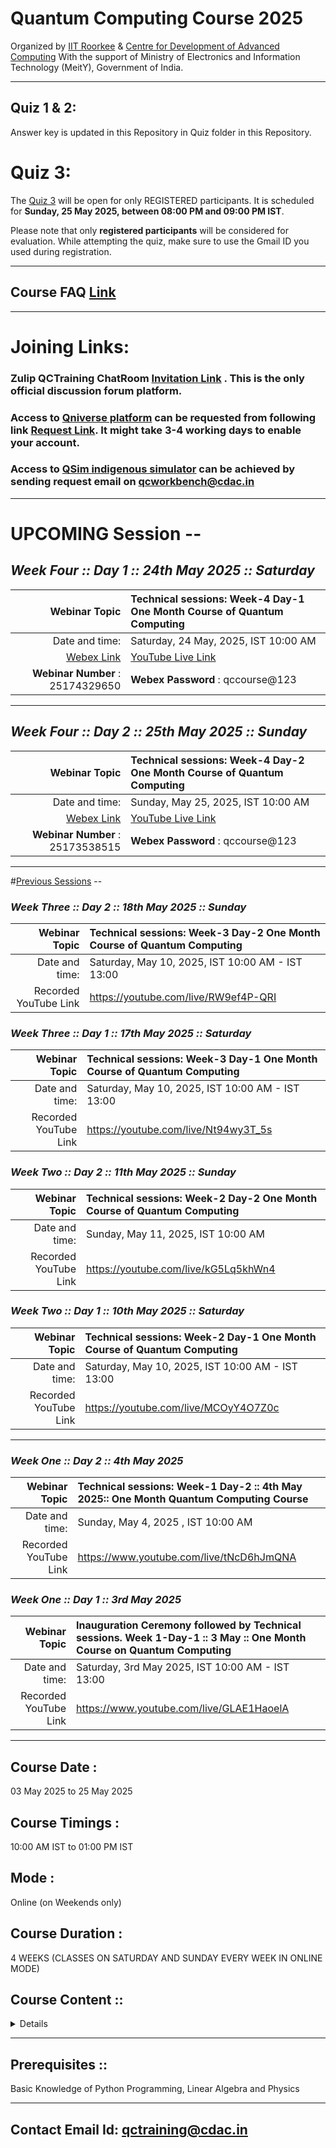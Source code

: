 
# Quantum Computing Course 2025

Organized by [IIT Roorkee](https://www.iitr.ac.in/) & [Centre for Development of Advanced Computing](https://www.cdac.in/) With the support of Ministry of Electronics and Information Technology (MeitY), Government of India.

------------------------------------------------------------

## Quiz 1 & 2: 
Answer key is updated in this Repository in Quiz folder in this Repository.
# Quiz 3:
The [Quiz 3](https://forms.gle/TnY5353udq24rB9M6) will be open for only REGISTERED participants. It is scheduled for **Sunday, 25 May 2025, between 08:00 PM and 09:00 PM IST**.

Please note that only **registered participants** will be considered for evaluation. While attempting the quiz, make sure to use the Gmail ID you used during registration.

------------------------------------------------------------
## Course FAQ [Link](http://bit.ly/4lZrLqA)
--------------------------------------------------------------
# Joining Links:

### Zulip QCTraining ChatRoom [Invitation Link](https://qc-training-cdac.zulipchat.com/join/kknhjrqfdsrephnvyeoew4jt/) . This is the only official discussion forum platform.
### Access to [Qniverse platform](https://qniverse.in/) can be requested from following link [Request Link](https://qniverse.in/getting-access-qniverse/). It might take 3-4 working days to enable your account.
### Access to [QSim indigenous simulator](https://qctoolkit.in/qsim-get-access/)  can be achieved by sending request email on qcworkbench@cdac.in
-----------------------------------------------------
# UPCOMING Session --
## *Week Four :: Day 1 :: 24th May 2025 :: Saturday*

| Webinar Topic   | Technical sessions: Week-4 Day-1 One Month Course of Quantum Computing|
| -------------: | :------------- |
| Date and time: | Saturday, 24 May, 2025, IST 10:00 AM  |
| [Webex Link](https://quantumacc.webex.com/quantumacc/j.php?MTID=m6cd1acb889f4a1dcba29ea37e653705c)| [YouTube Live Link](https://youtube.com/live/6GQySESfbFY)
| **Webinar Number** :  25174329650 | **Webex Password** :  qccourse@123 |

------------------------------------------------------------------------------------------------

## *Week Four :: Day 2 :: 25th May 2025 :: Sunday*

| Webinar Topic   | Technical sessions: Week-4 Day-2 One Month Course of Quantum Computing|
| -------------: | :------------- |
| Date and time: | Sunday, May 25, 2025, IST 10:00 AM  |
| [Webex Link](https://quantumacc.webex.com/quantumacc/j.php?MTID=m7bd3b4291543f5da9bd18eeb82785d7c )| [YouTube Live Link](https://youtube.com/live/f4J0hw30SuE)
| **Webinar Number** :  25173538515 | **Webex Password** :  qccourse@123|

------------------------------------------------------------------------------------------------
#[Previous Sessions](https://www.youtube.com/playlist?list=PLt_nrfusQeEc-5tBqiQkmt70Aeu_zNiNT) -- 
<RecordedSession>
### *Week Three :: Day 2 :: 18th May 2025 :: Sunday*

| Webinar Topic   | Technical sessions: Week-3 Day-2 One Month Course of Quantum Computing|
| -------------: | :------------- |
| Date and time: | Saturday, May 10, 2025, IST 10:00 AM - IST 13:00   |
| Recorded YouTube Link  |https://youtube.com/live/RW9ef4P-QRI|

### *Week Three :: Day 1 :: 17th May 2025 :: Saturday*

| Webinar Topic   | Technical sessions: Week-3 Day-1 One Month Course of Quantum Computing|
| -------------: | :------------- |
| Date and time: | Saturday, May 10, 2025, IST 10:00 AM - IST 13:00   |
| Recorded YouTube Link  |https://youtube.com/live/Nt94wy3T_5s |




### *Week Two :: Day 2 :: 11th May 2025 :: Sunday*

| Webinar Topic   | Technical sessions: Week-2 Day-2 One Month Course of Quantum Computing|
| -------------: | :------------- |
| Date and time: | Sunday, May 11, 2025, IST 10:00 AM  |
| Recorded YouTube Link  |https://youtube.com/live/kG5Lq5khWn4 |

### *Week Two :: Day 1 :: 10th May 2025 :: Saturday* 

| Webinar Topic   | Technical sessions: Week-2 Day-1 One Month Course of Quantum Computing|
| -------------: | :------------- |
| Date and time: | Saturday, May 10, 2025, IST 10:00 AM - IST 13:00   |
| Recorded YouTube Link  |https://youtube.com/live/MCOyY4O7Z0c |



------------------------------------------------------------------------------------------------
### *Week One :: Day 2 :: 4th May 2025* 

| Webinar Topic   | Technical sessions: Week-1 Day-2 :: 4th May 2025:: One Month Quantum Computing Course |
| -------------: | :------------- |
| Date and time: | Sunday, May 4, 2025 , IST 10:00 AM |
| Recorded YouTube Link  |https://www.youtube.com/live/tNcD6hJmQNA    |


### *Week One :: Day 1 :: 3rd May 2025* 
 
| Webinar Topic   | Inauguration Ceremony followed by Technical sessions. Week 1-Day-1 :: 3 May :: One Month Course on Quantum Computing|
| -------------: | :------------- |
| Date and time: | Saturday, 3rd May 2025, IST 10:00 AM - IST 13:00 |
|Recorded YouTube Link  |https://www.youtube.com/live/GLAE1HaoelA  |

</RecordedSession>

__________________________________________
## Course Date : 
03 May 2025 to 25 May 2025

## Course Timings : 
10:00 AM IST to 01:00 PM IST

## Mode : 
Online (on Weekends only)

## Course Duration :
4 WEEKS (CLASSES ON SATURDAY AND SUNDAY EVERY WEEK IN ONLINE MODE)

## Course Content ::

<Details>
  
#### Week 1 :: Introduction & Basic operations:
• Intro to qubits, Single qubit states, vector spaces and bases. 

• Basics instructions on using Quantum Simulators with examples.

• Quantum gates (single qubit), Multi qubit states, Entanglement and Teleportation.

• Quantum Simulators examples on Teleportation and Superdense coding.

#### Week 2 :: Multi qubit transformations & Boolean Functions:

• Multi qubit computational basis, Multi qubit gates/measurements, Universal quantum gates and approximation of quantum gates.

• Quantum Simulators examples for topics covered.

• Quantum versions of classical operations, reversible classical gates, Boolean function oracles (construction and complexity).

• Quantum Simulators examples for topics covered.


#### Week 3 :: Basic quantum algorithms:
• Deutsch and Deutsch algorithm (with a few comments on the quantum advantage)

• Quantum Simulators demonstration of the algorithm.

• Simon’s algorithm (with a few comments on hybrid quantum algorithms) 

• Quantum Simulators demonstration of the algorithm.


#### Week 4 :: Advanced quantum algorithms & QML:

• Grover’s search algorithm, Harrow–Hassidim–Lloyd (HHL) algorithm, VQE algorithm etc.

• Introduction to QSim

• Quantum Machine Learning

</Details>

---------------------------

## Prerequisites ::
Basic Knowledge of Python Programming, Linear Algebra and Physics

---------------------------

## Contact Email Id: qctraining@cdac.in
